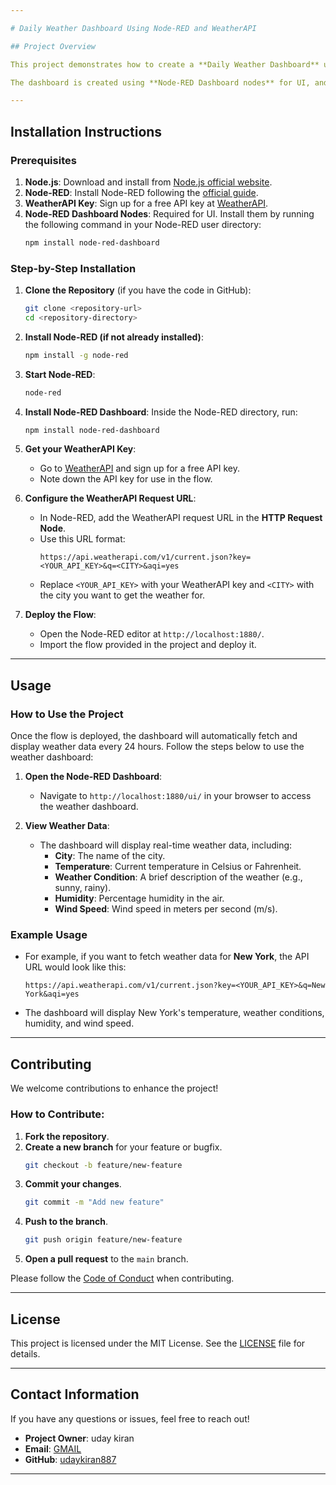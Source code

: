 ```yaml
---

# Daily Weather Dashboard Using Node-RED and WeatherAPI

## Project Overview

This project demonstrates how to create a **Daily Weather Dashboard** using [Node-RED](https://nodered.org/) and [WeatherAPI](https://www.weatherapi.com/). The dashboard fetches real-time weather data for a user-selected city and displays current temperature, weather condition, wind speed, and humidity. The data updates automatically every 24 hours, ensuring users have up-to-date weather information.

The dashboard is created using **Node-RED Dashboard nodes** for UI, and it connects to the WeatherAPI to fetch live weather data.

---
```


## Installation Instructions

### Prerequisites

1. **Node.js**: Download and install from [Node.js official website](https://nodejs.org/).
2. **Node-RED**: Install Node-RED following the [official guide](https://nodered.org/docs/getting-started/).
3. **WeatherAPI Key**: Sign up for a free API key at [WeatherAPI](https://www.weatherapi.com/signup.aspx).
4. **Node-RED Dashboard Nodes**: Required for UI. Install them by running the following command in your Node-RED user directory:
   ```bash
   npm install node-red-dashboard
   ```

### Step-by-Step Installation

1. **Clone the Repository** (if you have the code in GitHub):
   ```bash
   git clone <repository-url>
   cd <repository-directory>
   ```

2. **Install Node-RED (if not already installed)**:
   ```bash
   npm install -g node-red
   ```

3. **Start Node-RED**:
   ```bash
   node-red
   ```

4. **Install Node-RED Dashboard**:
   Inside the Node-RED directory, run:
   ```bash
   npm install node-red-dashboard
   ```

5. **Get your WeatherAPI Key**:
   - Go to [WeatherAPI](https://www.weatherapi.com/signup.aspx) and sign up for a free API key.
   - Note down the API key for use in the flow.

6. **Configure the WeatherAPI Request URL**:
   - In Node-RED, add the WeatherAPI request URL in the **HTTP Request Node**.
   - Use this URL format:
     ```
     https://api.weatherapi.com/v1/current.json?key=<YOUR_API_KEY>&q=<CITY>&aqi=yes
     ```
   - Replace `<YOUR_API_KEY>` with your WeatherAPI key and `<CITY>` with the city you want to get the weather for.

7. **Deploy the Flow**:
   - Open the Node-RED editor at `http://localhost:1880/`.
   - Import the flow provided in the project and deploy it.

---

## Usage

### How to Use the Project

Once the flow is deployed, the dashboard will automatically fetch and display weather data every 24 hours. Follow the steps below to use the weather dashboard:

1. **Open the Node-RED Dashboard**:
   - Navigate to `http://localhost:1880/ui/` in your browser to access the weather dashboard.

2. **View Weather Data**:
   - The dashboard will display real-time weather data, including:
     - **City**: The name of the city.
     - **Temperature**: Current temperature in Celsius or Fahrenheit.
     - **Weather Condition**: A brief description of the weather (e.g., sunny, rainy).
     - **Humidity**: Percentage humidity in the air.
     - **Wind Speed**: Wind speed in meters per second (m/s).

### Example Usage

- For example, if you want to fetch weather data for **New York**, the API URL would look like this:
  ```
  https://api.weatherapi.com/v1/current.json?key=<YOUR_API_KEY>&q=New York&aqi=yes
  ```
- The dashboard will display New York's temperature, weather conditions, humidity, and wind speed.

---

## Contributing

We welcome contributions to enhance the project!

### How to Contribute:

1. **Fork the repository**.
2. **Create a new branch** for your feature or bugfix.
   ```bash
   git checkout -b feature/new-feature
   ```
3. **Commit your changes**.
   ```bash
   git commit -m "Add new feature"
   ```
4. **Push to the branch**.
   ```bash
   git push origin feature/new-feature
   ```
5. **Open a pull request** to the `main` branch.

Please follow the [Code of Conduct](CODE_OF_CONDUCT.md) when contributing.

---

## License

This project is licensed under the MIT License. See the [LICENSE](LICENSE) file for details.

---

## Contact Information

If you have any questions or issues, feel free to reach out!

- **Project Owner**: uday kiran 
- **Email**: [GMAIL](udaykirankothagattu@gmail.com)
- **GitHub**: [udaykiran887](https://github.com/Udaykiran887)

---
